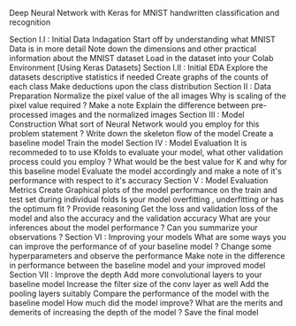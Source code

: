 Deep Neural Network with Keras for MNIST handwritten classification and recognition

Section I.I : Initial Data Indagation
Start off by understanding what MNIST Data is in more detail
Note down the dimensions and other practical information about the MNIST dataset
Load in the dataset into your Colab Environment [Using Keras Datasets]
Section I.II : Initial EDA
Explore the datasets descriptive statistics if needed
Create graphs of the counts of each class
Make deductions upon the class distribution
Section II : Data Preparation
Normalize the pixel value of the all images
Why is scaling of the pixel value required ? Make a note
Explain the difference between pre-processed images and the normalized images
Section III : Model Construction
What sort of Neural Network would you employ for this problem statement ?
Write down the skeleton flow of the model
Create a baseline model
Train the model
Section IV : Model Evaluation
It is recommeded to to use Kfolds to evaluate your model, what other validation process could you employ ?
What would be the best value for K and why for this baseline model
Evaluate the model accordingly and make a note of it's performance with respect to it's accuracy
Section V : Model Evaluation Metrics
Create Graphical plots of the model performance on the train and test set during individual folds
Is your model overfitting , underfitting or has the optimum fit ? Provide reasoning
Get the loss and validation loss of the model and also the accuracy and the validation accuracy
What are your inferences about the model performance ? Can you summarize your observations ?
Section VI : Improving your models
What are some ways you can improve the performance of of your baseline model ?
Change some hyperparameters and observe the performance
Make note in the difference in performance between the baseline model and your improved model
Section VII : Improve the depth
Add more convolutional layers to your baseline model
Increase the filter size of the conv layer as well
Add the pooling layers suitably
Compare the performance of the model with the baseline model
How much did the model improve?
What are the merits and demerits of increasing the depth of the model ?
Save the final model
